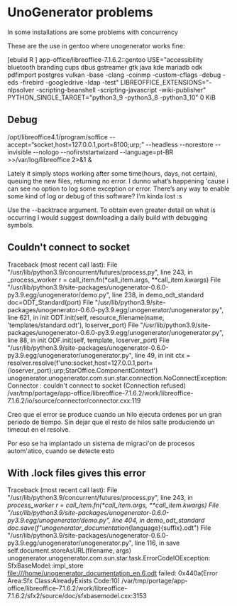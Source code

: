 # UnoGenerator problems

In some installations are some problems with concurrency

These are the use in gentoo where unogenerator works fine:

[ebuild   R    ] app-office/libreoffice-7.1.6.2::gentoo  USE="accessibility bluetooth branding cups dbus gstreamer gtk java kde mariadb odk pdfimport postgres vulkan -base -clang -coinmp -custom-cflags -debug -eds -firebird -googledrive -ldap -test" LIBREOFFICE_EXTENSIONS="-nlpsolver -scripting-beanshell -scripting-javascript -wiki-publisher" PYTHON_SINGLE_TARGET="python3_9 -python3_8 -python3_10" 0 KiB

## Debug
/opt/libreoffice4.1/program/soffice --accept=“socket,host=127.0.0.1,port=8100;urp;” --headless --norestore --invisible --nologo --nofirststartwizard --language=pt-BR >>/var/log/libreoffice 2>&1 &

Lately it simply stops working after some time(hours, days, not certain), queuing the new files, returning no error. I dunno what’s happening 'cause i can see no option to log some exception or error. There’s any way to enable some kind of log or debug of this software? I’m kinda lost :s

Use the --backtrace argument. To obtain even greater detail on what is occurring I would suggest downloading a daily build with debugging symbols.

## Couldn't connect to socket

Traceback (most recent call last):
File "/usr/lib/python3.9/concurrent/futures/process.py", line 243, in _process_worker
r = call_item.fn(*call_item.args, **call_item.kwargs)
File "/usr/lib/python3.9/site-packages/unogenerator-0.6.0-py3.9.egg/unogenerator/demo.py", line 238, in demo_odt_standard
doc=ODT_Standard(port)
File "/usr/lib/python3.9/site-packages/unogenerator-0.6.0-py3.9.egg/unogenerator/unogenerator.py", line 621, in init
ODT.init(self, resource_filename(name, 'templates/standard.odt'), loserver_port)
File "/usr/lib/python3.9/site-packages/unogenerator-0.6.0-py3.9.egg/unogenerator/unogenerator.py", line 88, in init
ODF.init(self, template, loserver_port)
File "/usr/lib/python3.9/site-packages/unogenerator-0.6.0-py3.9.egg/unogenerator/unogenerator.py", line 49, in init
ctx = resolver.resolve(f'uno:socket,host=127.0.0.1,port={loserver_port};urp;StarOffice.ComponentContext')
unogenerator.unogenerator.com.sun.star.connection.NoConnectException: Connector : couldn't connect to socket (Connection refused) /var/tmp/portage/app-office/libreoffice-7.1.6.2/work/libreoffice-7.1.6.2/io/source/connector/connector.cxx:119

Creo que el error se produce cuando un hilo ejecuta ordenes por un gran periodo de tiempo. Sin dejar que el resto de hilos salte produciendo un timeout en el resolve. 

Por eso se ha implantado un sistema de migraci'on de procesos autom'atico, cuando se detecte esto

## With .lock files gives this error
Traceback (most recent call last):
  File "/usr/lib/python3.9/concurrent/futures/process.py", line 243, in _process_worker
    r = call_item.fn(*call_item.args, **call_item.kwargs)
  File "/usr/lib/python3.9/site-packages/unogenerator-0.6.0-py3.9.egg/unogenerator/demo.py", line 404, in demo_odt_standard
    doc.save(f"unogenerator_documentation_{language}{suffix}.odt")
  File "/usr/lib/python3.9/site-packages/unogenerator-0.6.0-py3.9.egg/unogenerator/unogenerator.py", line 116, in save
    self.document.storeAsURL(filename, args)
unogenerator.unogenerator.com.sun.star.task.ErrorCodeIOException: SfxBaseModel::impl_store <file:///home/unogenerator_documentation_en.6.odt> failed: 0x440a(Error Area:Sfx Class:AlreadyExists Code:10) /var/tmp/portage/app-office/libreoffice-7.1.6.2/work/libreoffice-7.1.6.2/sfx2/source/doc/sfxbasemodel.cxx:3153


